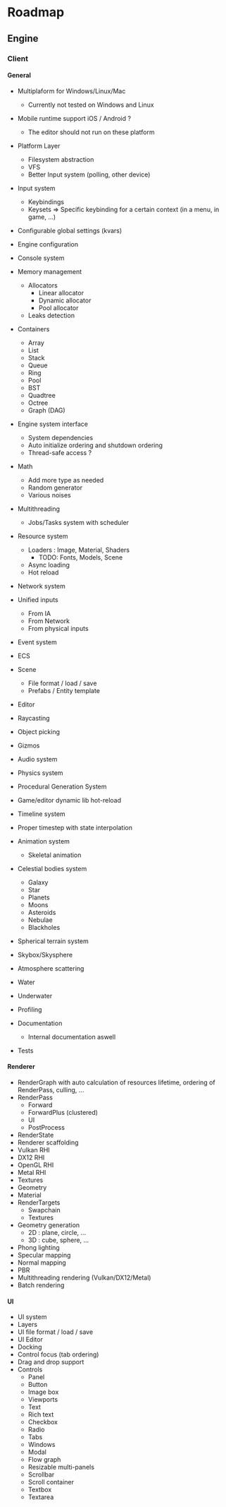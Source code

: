 # Roadmap

## Engine

### Client

#### General

- Multiplaform for Windows/Linux/Mac
    - Currently not tested on Windows and Linux
- Mobile runtime support iOS / Android ?
    - The editor should not run on these platform
- Platform Layer
    - Filesystem abstraction
    - VFS
    - Better Input system (polling, other device)
- Input system
    - Keybindings
    - Keysets => Specific keybinding for a certain context (in a menu, in game, ...)
- Configurable global settings (kvars)
- Engine configuration
- Console system
- Memory management
    - Allocators
        - Linear allocator
        - Dynamic allocator
        - Pool allocator
    - Leaks detection
- Containers
    - Array
    - List
    - Stack
    - Queue
    - Ring
    - Pool
    - BST
    - Quadtree
    - Octree
    - Graph (DAG)
- Engine system interface
    - System dependencies
    - Auto initialize ordering and shutdown ordering
    - Thread-safe access ?
- Math
    - Add more type as needed
    - Random generator
    - Various noises
- Multithreading
    - Jobs/Tasks system with scheduler
- Resource system
    - Loaders : Image, Material, Shaders
        - TODO: Fonts, Models, Scene
    - Async loading
    - Hot reload
- Network system
- Unified inputs
    - From IA
    - From Network
    - From physical inputs
- Event system
- ECS
- Scene
    - File format / load / save
    - Prefabs / Entity template
- Editor
- Raycasting
- Object picking
- Gizmos
- Audio system
- Physics system
- Procedural Generation System
- Game/editor dynamic lib hot-reload
- Timeline system
- Proper timestep with state interpolation
- Animation system
    - Skeletal animation
- Celestial bodies system
    - Galaxy
    - Star
    - Planets
    - Moons
    - Asteroids
    - Nebulae
    - Blackholes
- Spherical terrain system
- Skybox/Skysphere
- Atmosphere scattering
- Water
- Underwater
- Profiling

- Documentation
    - Internal documentation aswell
- Tests

#### Renderer

- RenderGraph with auto calculation of resources lifetime, ordering of RenderPass, culling, ...
- RenderPass
    - Forward
    - ForwardPlus (clustered)
    - UI
    - PostProcess
- RenderState
- Renderer scaffolding
- Vulkan RHI
- DX12 RHI
- OpenGL RHI
- Metal RHI
- Textures
- Geometry
- Material
- RenderTargets
    - Swapchain
    - Textures
- Geometry generation
    - 2D : plane, circle, ...
    - 3D : cube, sphere, ...
- Phong lighting
- Specular mapping
- Normal mapping
- PBR
- Multithreading rendering (Vulkan/DX12/Metal)
- Batch rendering

#### UI

- UI system
- Layers
- UI file format / load / save
- UI Editor
- Docking
- Control focus (tab ordering)
- Drag and drop support
- Controls
    - Panel
    - Button
    - Image box
    - Viewports
    - Text
    - Rich text
    - Checkbox
    - Radio
    - Tabs
    - Windows
    - Modal
    - Flow graph
    - Resizable multi-panels
    - Scrollbar
    - Scroll container
    - Textbox
    - Textarea